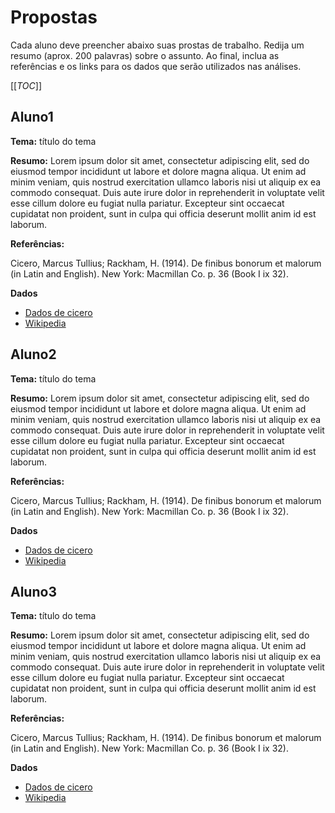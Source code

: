 # Propostas 

Cada aluno deve preencher abaixo suas prostas de trabalho. 
Redija um resumo (aprox. 200 palavras) sobre o assunto. 
Ao final, inclua as referências e os links para os dados que serão utilizados nas análises.

[[_TOC_]]

## Aluno1

**Tema:** título do tema

**Resumo:**
Lorem ipsum dolor sit amet, consectetur adipiscing elit, sed do eiusmod tempor incididunt ut labore et dolore magna aliqua. Ut enim ad minim veniam, quis nostrud exercitation ullamco laboris nisi ut aliquip ex ea commodo consequat. Duis aute irure dolor in reprehenderit in voluptate velit esse cillum dolore eu fugiat nulla pariatur. Excepteur sint occaecat cupidatat non proident, sunt in culpa qui officia deserunt mollit anim id est laborum.

**Referências:**

Cicero, Marcus Tullius; Rackham, H. (1914). De finibus bonorum et malorum (in Latin and English). New York: Macmillan Co. p. 36 (Book I ix 32).

**Dados**
- [Dados de cicero](www.ciceroonline.com/dados/data001.csv)
- [Wikipedia](www.wikipedia.org)

## Aluno2

**Tema:** título do tema

**Resumo:**
Lorem ipsum dolor sit amet, consectetur adipiscing elit, sed do eiusmod tempor incididunt ut labore et dolore magna aliqua. Ut enim ad minim veniam, quis nostrud exercitation ullamco laboris nisi ut aliquip ex ea commodo consequat. Duis aute irure dolor in reprehenderit in voluptate velit esse cillum dolore eu fugiat nulla pariatur. Excepteur sint occaecat cupidatat non proident, sunt in culpa qui officia deserunt mollit anim id est laborum.

**Referências:**

Cicero, Marcus Tullius; Rackham, H. (1914). De finibus bonorum et malorum (in Latin and English). New York: Macmillan Co. p. 36 (Book I ix 32).

**Dados**
- [Dados de cicero](www.ciceroonline.com/dados/data001.csv)
- [Wikipedia](www.wikipedia.org)

## Aluno3

**Tema:** título do tema

**Resumo:**
Lorem ipsum dolor sit amet, consectetur adipiscing elit, sed do eiusmod tempor incididunt ut labore et dolore magna aliqua. Ut enim ad minim veniam, quis nostrud exercitation ullamco laboris nisi ut aliquip ex ea commodo consequat. Duis aute irure dolor in reprehenderit in voluptate velit esse cillum dolore eu fugiat nulla pariatur. Excepteur sint occaecat cupidatat non proident, sunt in culpa qui officia deserunt mollit anim id est laborum.

**Referências:**

Cicero, Marcus Tullius; Rackham, H. (1914). De finibus bonorum et malorum (in Latin and English). New York: Macmillan Co. p. 36 (Book I ix 32).

**Dados**
- [Dados de cicero](www.ciceroonline.com/dados/data001.csv)
- [Wikipedia](www.wikipedia.org)

